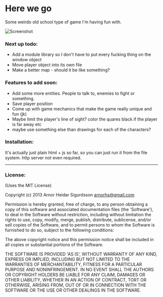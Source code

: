 # Here we go

Some weirdo old school type of game I'm having fun with.

![Screenshot](http://f.cl.ly/items/2a1O1U3n2J21020J083u/Screen%20Shot%202013-03-14%20at%201.43.00%20AM.png)

### Next up todo:
- Add a module library so I don't have to put every fucking thing on the window object
- Move player object into its own file
- Make a better map - should it be like something?

### Features to add soon:
- Add some more entities. People to talk to, enemies to fight or something.
- Save player position
- Come up with game mechanics that make the game really unique and fun (jk)
- Maybe limit the player's line of sight? color the quares black if the player
  is far away etc
- maybe use something else than drawings for each of the characters?

### Installation:

It's actually just plain html + js so far, so you can just run it from the file
system. http server not even required.

---

### License:

(Uses the MIT License)

Copyright (c) 2013 Arnor Heidar Sigurdsson <arnorhs@gmail.com>

Permission is hereby granted, free of charge, to any person obtaining a
copy of this software and associated documentation files (the 'Software'), to
deal in the Software without restriction, including without limitation the rights
to use, copy, modify, merge, publish, distribute, sublicense, and/or sell copies
of the Software, and to permit persons to whom the Software is furnished to do
so, subject to the following conditions:

The above copyright notice and this permission notice shall be included in all
copies or substantial portions of the Software.

THE SOFTWARE IS PROVIDED 'AS IS', WITHOUT WARRANTY OF ANY KIND, EXPRESS OR
IMPLIED, INCLUDING BUT NOT LIMITED TO THE WARRANTIES OF MERCHANTABILITY, FITNESS
FOR A PARTICULAR PURPOSE AND NONINFRINGEMENT. IN NO EVENT SHALL THE AUTHORS OR
COPYRIGHT HOLDERS BE LIABLE FOR ANY CLAIM, DAMAGES OR OTHER LIABILITY, WHETHER
IN AN ACTION OF CONTRACT, TORT OR OTHERWISE, ARISING FROM, OUT OF OR IN
CONNECTION WITH THE SOFTWARE OR THE USE OR OTHER DEALINGS IN THE SOFTWARE.

